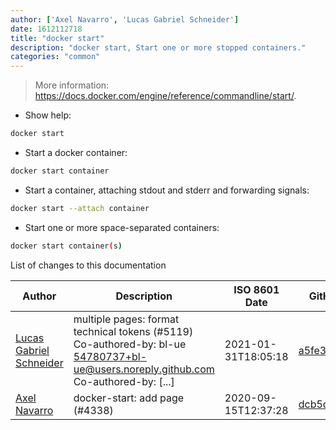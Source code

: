 ```yaml
---
author: ['Axel Navarro', 'Lucas Gabriel Schneider']
date: 1612112718
title: "docker start"
description: "docker start, Start one or more stopped containers."
categories: "common"
---
```

> More information: <https://docs.docker.com/engine/reference/commandline/start/>.

- Show help:

```bash
docker start
```

- Start a docker container:

```bash
docker start container
```

- Start a container, attaching stdout and stderr and forwarding signals:

```bash
docker start --attach container
```

- Start one or more space-separated containers:

```bash
docker start container(s)
```
List of changes to this documentation


Author | Description | ISO 8601 Date | GitHub link
------|-----|-----|-----
[Lucas Gabriel Schneider](mailto:casdpa@gmail.com) | multiple pages: format technical tokens (#5119) Co-authored-by: bl-ue <54780737+bl-ue@users.noreply.github.com> Co-authored-by: [...] | 2021-01-31T18:05:18 | [a5fe31bc47ae](https://github.com/tldr-pages/tldr/commit/a5fe31bc47aece3efa5e66b52b3cf384f27d5d72)
[Axel Navarro](mailto:navarroaxel@gmail.com) | docker-start: add page (#4338) | 2020-09-15T12:37:28 | [dcb5d4c54740](https://github.com/tldr-pages/tldr/commit/dcb5d4c54740d99dd9f4aa6c7fc69625da3599ec)

